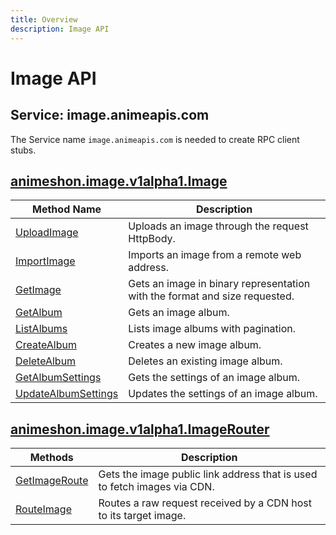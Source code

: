 ```yaml
---
title: Overview
description: Image API
---
```


# Image API

## Service: image.animeapis.com

The Service name `image.animeapis.com` is needed to create RPC client stubs.

## [animeshon.image.v1alpha1.Image](/image/docs/reference/rpc/animeshon.image.v1alpha1#animeshon.image.v1alpha1.Image)

| Method Name | Description |
| ----------- | ------------|
| [UploadImage](/image/docs/reference/rpc/animeshon.image.v1alpha1#animeshon.image.v1alpha1.Image.UploadImage) | Uploads an image through the request HttpBody. |
| [ImportImage](/image/docs/reference/rpc/animeshon.image.v1alpha1#animeshon.image.v1alpha1.Image.ImportImage) | Imports an image from a remote web address. |
| [GetImage](/image/docs/reference/rpc/animeshon.image.v1alpha1#animeshon.image.v1alpha1.Image.GetImage) | Gets an image in binary representation with the format and size requested. |
| [GetAlbum](/image/docs/reference/rpc/animeshon.image.v1alpha1#animeshon.image.v1alpha1.Image.GetAlbum) | Gets an image album. |
| [ListAlbums](/image/docs/reference/rpc/animeshon.image.v1alpha1#animeshon.image.v1alpha1.Image.ListAlbums) | Lists image albums with pagination. |
| [CreateAlbum](/image/docs/reference/rpc/animeshon.image.v1alpha1#animeshon.image.v1alpha1.Image.CreateAlbum) | Creates a new image album. |
| [DeleteAlbum](/image/docs/reference/rpc/animeshon.image.v1alpha1#animeshon.image.v1alpha1.Image.DeleteAlbum) | Deletes an existing image album. |
| [GetAlbumSettings](/image/docs/reference/rpc/animeshon.image.v1alpha1#animeshon.image.v1alpha1.Image.GetAlbumSettings) | Gets the settings of an image album. |
| [UpdateAlbumSettings](/image/docs/reference/rpc/animeshon.image.v1alpha1#animeshon.image.v1alpha1.Image.UpdateAlbumSettings) | Updates the settings of an image album. |


<a name="animeshon.image.v1alpha1.ImageRouter"></a>

## [animeshon.image.v1alpha1.ImageRouter](/image/docs/reference/rpc/animeshon.image.v1alpha1#animeshon.image.v1alpha1.ImageRouter)

| Methods | Description |
| ----------- | ------------|
| [GetImageRoute](/image/docs/reference/rpc/animeshon.image.v1alpha1#animeshon.image.v1alpha1.ImageRouter.GetImageRoute) | Gets the image public link address that is used to fetch images via CDN. |
| [RouteImage](/image/docs/reference/rpc/animeshon.image.v1alpha1#animeshon.image.v1alpha1.ImageRouter.RouteImage) | Routes a raw request received by a CDN host to its target image. |
